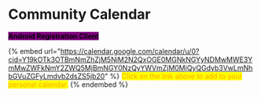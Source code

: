 # Community Calendar

<mark style="background-color:purple;">**Android Registration Client**</mark>

{% embed url="https://calendar.google.com/calendar/u/0?cid=Y19kOTk3OTBmNmZhZjM5NjM2N2QxOGE0MGNkNGYyNDMwMWE3YmMwZWFkNmY2ZWQ5MjBmNGY0NzQyYWVmZjM0MjQyQGdyb3VwLmNhbGVuZGFyLmdvb2dsZS5jb20" %}
<mark style="color:orange;">Click on the link above to add to your personal calendar.</mark>
{% endembed %}
